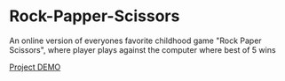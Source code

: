 # Rock-Papper-Scissors
An online version of everyones favorite childhood game "Rock Paper Scissors", where player plays against the computer where best of 5 wins

[Project DEMO](https://stefann93.github.io/rock-papper-scissors/)
